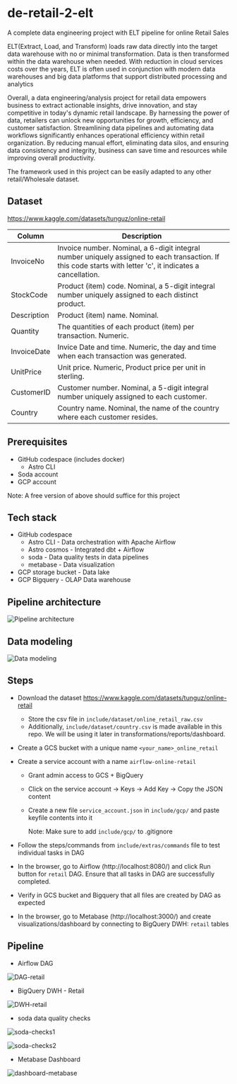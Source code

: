 # de-retail-2-elt
A complete data engineering project with ELT pipeline for online Retail Sales

ELT(Extract, Load, and Transform) loads raw data directly into the target data warehouse with no or minimal transformation. Data is then transformed within the data warehouse when needed. With reduction in cloud services costs over the years, ELT is often used in conjunction with modern data warehouses and big data platforms that support distributed processing and analytics

Overall, a data engineering/analysis project for retail data empowers business to extract actionable insights, drive innovation, and stay competitive in today's dynamic retail landscape. By harnessing the power of data, retailers can unlock new opportunities for growth, efficiency, and customer satisfaction. Streamlining data pipelines and automating data workflows significantly enhances operational efficiency within retail organization. By reducing manual effort, eliminating data silos, and ensuring data consistency and integrity, business can save time and resources while improving overall productivity.

The framework used in this project can be easily adapted to any other retail/Wholesale dataset.

## Dataset

https://www.kaggle.com/datasets/tunguz/online-retail

| Column        |    Description                                                                                        |
| --------------|-------------------------------------------------------------------------------------------------------|
| InvoiceNo     |    Invoice number. Nominal, a 6-digit integral number uniquely assigned to each transaction. If this code starts with letter 'c', it indicates a cancellation.                                                                                            |
| StockCode     |    Product (item) code. Nominal, a 5-digit integral number uniquely assigned to each distinct product.|
| Description   |    Product (item) name. Nominal.                                                                      |
| Quantity      |    The quantities of each product (item) per transaction. Numeric.                                    |
| InvoiceDate   |    Invice Date and time. Numeric, the day and time when each transaction was generated.               |   
| UnitPrice     |    Unit price. Numeric, Product price per unit in sterling.                                           |
| CustomerID    |    Customer number. Nominal, a 5-digit integral number uniquely assigned to each customer.            |
| Country       |    Country name. Nominal, the name of the country where each customer resides.                        |


## Prerequisites

- GitHub codespace (includes docker)
    - Astro CLI
- Soda account
- GCP account

Note: A free version of above should suffice for this project


## Tech stack

- GitHub codespace
    - Astro CLI - Data orchestration with Apache Airflow
    - Astro cosmos - Integrated dbt + Airflow
    - soda - Data quality tests in data pipelines
    - metabase - Data visualization
- GCP storage bucket - Data lake
- GCP Bigquery - OLAP Data warehouse


## Pipeline architecture

![Pipeline architecture](include/images/de-retail-2-elt.png)


## Data modeling

![Data modeling](include/images/data-modeling.png)


## Steps

- Download the dataset https://www.kaggle.com/datasets/tunguz/online-retail
    - Store the csv file in `include/dataset/online_retail_raw.csv`
    - Additionally, `include/dataset/country.csv` is made available in this repo. We will be using it later in transformations/reports/dashboard.
- Create a GCS bucket with a unique name `<your_name>_online_retail`
- Create a service account with a name `airflow-online-retail`
    - Grant admin access to GCS + BigQuery
    - Click on the service account → Keys → Add Key → Copy the JSON content
    - Create a new file `service_account.json` in `include/gcp/` and paste keyfile contents into it
    
        Note: Make sure to add `include/gcp/` to .gitignore

- Follow the steps/commands from `include/extras/commands` file to test individual tasks in DAG
- In the browser, go to Airflow (http://localhost:8080/) and click Run button for `retail` DAG. Ensure that all tasks in DAG are successfully completed.
- Verify in GCS bucket and Bigquery that all files are created by DAG as expected
- In the browser, go to Metabase (http://localhost:3000/) and create visualizations/dashboard by connecting to BigQuery DWH: `retail` tables


## Pipeline

- Airflow DAG

![DAG-retail](include/images/DAG-retail.png)

- BigQuery DWH - Retail

![DWH-retail](include/images/DWH-retail.png)

- soda data quality checks

![soda-checks1](include/images/soda-checks1.png)

![soda-checks2](include/images/soda-check2.png)

- Metabase Dashboard

![dashboard-metabase](include/images/dashboard-metabase.png)

